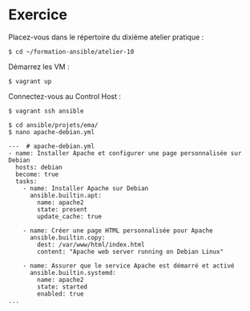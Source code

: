 # Exercice

Placez-vous dans le répertoire du dixième atelier pratique :

```$ cd ~/formation-ansible/atelier-10```

Démarrez les VM :

```$ vagrant up```

Connectez-vous au Control Host :

```$ vagrant ssh ansible```

```
$ cd ansible/projets/ema/
$ nano apache-debian.yml
```

```
---  # apache-debian.yml
- name: Installer Apache et configurer une page personnalisée sur Debian
  hosts: debian
  become: true
  tasks:
    - name: Installer Apache sur Debian
      ansible.builtin.apt:
        name: apache2
        state: present
        update_cache: true

    - name: Créer une page HTML personnalisée pour Apache
      ansible.builtin.copy:
        dest: /var/www/html/index.html
        content: "Apache web server running on Debian Linux"

    - name: Assurer que le service Apache est démarré et activé
      ansible.builtin.systemd:
        name: apache2
        state: started
        enabled: true
...
```
